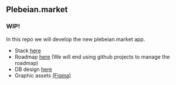 ## Plebeian.market
### WIP!
In this repo we will develop the new plebeian.market app.
- Stack [here](https://github.com/PlebeianTech/plebeian.market/blob/main/docs/stack.md) 
- Roadmap [here](https://github.com/PlebeianTech/plebeian.market/blob/main/docs/roadmap.md) (We will end using github projects to manage the roadmap)
- DB design [here](https://github.com/PlebeianTech/plebeian.market/blob/main/docs/db-design.md)
- Graphic assets [(Figma)](https://www.figma.com/file/7uSWggfqtpFsBA6Xur1Qpk/PM-assets?type=design&node-id=1669%3A162202&mode=design&t=KUhIRjBZI4eHSrVp-1) 
